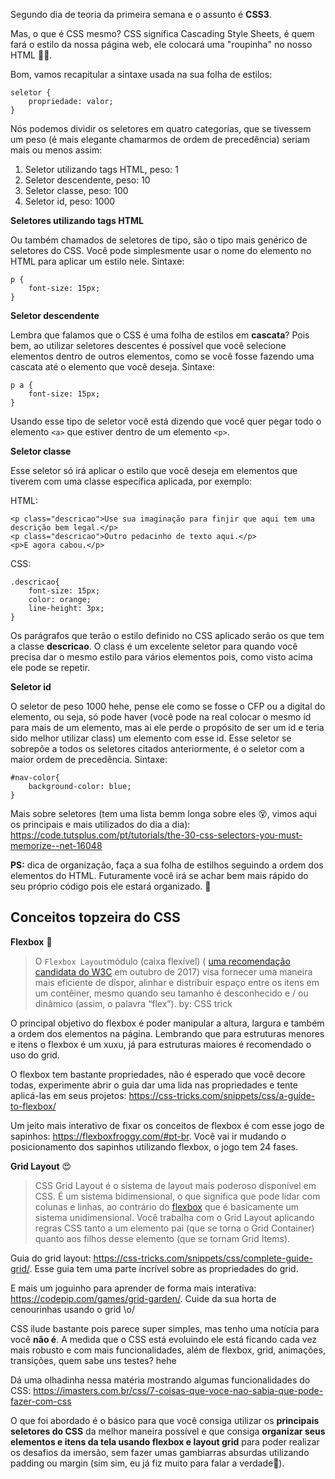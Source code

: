 Segundo dia de teoria da primeira semana e o assunto é **CSS3**.

Mas, o que é CSS mesmo? CSS significa Cascading Style Sheets, é quem fará o estilo da nossa página web, ele colocará uma "roupinha" no nosso HTML 👕👖.

Bom, vamos recapitular a sintaxe usada na sua folha de estilos:

    seletor {
        propriedade: valor;
    }

Nós podemos dividir os seletores em quatro categorias, que se tivessem um peso (é mais elegante chamarmos de ordem de precedência) seriam mais ou menos assim:

1.  Seletor utilizando tags HTML, peso: 1
2.  Seletor descendente, peso: 10
3.  Seletor classe, peso: 100
4.  Seletor id, peso: 1000

**Seletores utilizando tags HTML**

Ou também chamados de seletores de tipo, são o tipo mais genérico de seletores do CSS. Você pode simplesmente usar o nome do elemento no HTML para aplicar um estilo nele. Sintaxe:

    p {
        font-size: 15px;
    }

**Seletor descendente**

Lembra que falamos que o CSS é uma folha de estilos em **cascata**? Pois bem, ao utilizar seletores descentes é possível que você selecione elementos dentro de outros elementos, como se você fosse fazendo uma cascata até o elemento que você deseja. Sintaxe:

    p a {
        font-size: 15px;
    }

Usando esse tipo de seletor você está dizendo que você quer pegar todo o elemento `<a>` que estiver dentro de um elemento `<p>`.

**Seletor classe**

Esse seletor só irá aplicar o estilo que você deseja em elementos que tiverem com uma classe específica aplicada, por exemplo:

HTML:

    <p class="descricao">Use sua imaginação para finjir que aqui tem uma descrição bem legal.</p>
    <p class="descricao">Outro pedacinho de texto aqui.</p>
    <p>E agora cabou.</p>

CSS:

    .descricao{
        font-size: 15px;
        color: orange;
        line-height: 3px;
    }

Os parágrafos que terão o estilo definido no CSS aplicado serão os que tem a classe **descricao**. O class é um excelente seletor para quando você precisa dar o mesmo estilo para vários elementos pois, como visto acima ele pode se repetir.

**Seletor id**

O seletor de peso 1000 hehe, pense ele como se fosse o CFP ou a digital do elemento, ou seja, só pode haver (você pode na real colocar o mesmo id para mais de um elemento, mas ai ele perde o propósito de ser um id e teria sido melhor utilizar class) um elemento com esse id. Esse seletor se sobrepõe a todos os seletores citados anteriormente, é o seletor com a maior ordem de precedência. Sintaxe:

    #nav-color{
        background-color: blue;
    }

Mais sobre seletores (tem uma lista bemm longa sobre eles 😵, vimos aqui os principais e mais utilizados do dia a dia): https://code.tutsplus.com/pt/tutorials/the-30-css-selectors-you-must-memorize--net-16048

**PS:** dica de organização, faça a sua folha de estilhos seguindo a ordem dos elementos do HTML. Futuramente você irá se achar bem mais rápido do seu próprio código pois ele estará organizado. 🖖

## Conceitos topzeira do CSS

**Flexbox** 🥰

> O `Flexbox Layout`módulo (caixa flexível) ( [uma recomendação candidata do W3C](https://www.w3.org/TR/css-flexbox/) em outubro de 2017) visa fornecer uma maneira mais eficiente de dispor, alinhar e distribuir espaço entre os itens em um contêiner, mesmo quando seu tamanho é desconhecido e / ou dinâmico (assim, o palavra “flex”).
> by: CSS trick

O principal objetivo do flexbox é poder manipular a altura, largura e também a ordem dos elementos na página. Lembrando que para estruturas menores e itens o flexbox é um xuxu, já para estruturas maiores é recomendado o uso do grid.

O flexbox tem bastante propriedades, não é esperado que você decore todas, experimente abrir o guia dar uma lida nas propriedades e tente aplicá-las em seus projetos: https://css-tricks.com/snippets/css/a-guide-to-flexbox/

Um jeito mais interativo de fixar os conceitos de flexbox é com esse jogo de sapinhos: https://flexboxfroggy.com/#pt-br. Você vai ir mudando o posicionamento dos sapinhos utilizando flexbox, o jogo tem 24 fases.

**Grid Layout** 😍

> CSS Grid Layout é o sistema de layout mais poderoso disponível em CSS. É um sistema bidimensional, o que significa que pode lidar com colunas e linhas, ao contrário do [flexbox](https://css-tricks.com/snippets/css/a-guide-to-flexbox/) que é basicamente um sistema unidimensional. Você trabalha com o Grid Layout aplicando regras CSS tanto a um elemento pai (que se torna o Grid Container) quanto aos filhos desse elemento (que se tornam Grid Items).

Guia do grid layout: https://css-tricks.com/snippets/css/complete-guide-grid/. Esse guia tem uma parte incrível sobre as propriedades do grid.

E mais um joguinho para aprender de forma mais interativa:
https://codepip.com/games/grid-garden/. Cuide da sua horta de cenourinhas usando o grid \o/

CSS ilude bastante pois parece super simples, mas tenho uma notícia para você **não é**. A medida que o CSS está evoluindo ele está ficando cada vez mais robusto e com mais funcionalidades, além de flexbox, grid, animações, transições, quem sabe uns testes? hehe

Dá uma olhadinha nessa matéria mostrando algumas funcionalidades do CSS:
https://imasters.com.br/css/7-coisas-que-voce-nao-sabia-que-pode-fazer-com-css

O que foi abordado é o básico para que você consiga utilizar os **principais seletores do CSS** da melhor maneira possível e que consiga **organizar seus elementos e itens da tela usando flexbox e layout grid** para poder realizar os desafios da imersão, sem fazer umas gambiarras absurdas utilizando padding ou margin (sim sim, eu já fiz muito para falar a verdade🤭).
